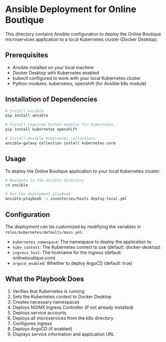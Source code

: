 # Ansible Deployment for Online Boutique

This directory contains Ansible configuration to deploy the Online Boutique microservices application to a local Kubernetes cluster (Docker Desktop).

## Prerequisites

- Ansible installed on your local machine
- Docker Desktop with Kubernetes enabled
- kubectl configured to work with your local Kubernetes cluster
- Python modules: kubernetes, openshift (for Ansible k8s module)

## Installation of Dependencies

```bash
# Install Ansible
pip install ansible

# Install required Python modules for Kubernetes
pip install kubernetes openshift

# Install Ansible Kubernetes collections
ansible-galaxy collection install kubernetes.core
```

## Usage

To deploy the Online Boutique application to your local Kubernetes cluster:

```bash
# Navigate to the ansible directory
cd ansible

# Run the deployment playbook
ansible-playbook -i inventories/hosts deploy-local.yml
```

## Configuration

The deployment can be customized by modifying the variables in `roles/kubernetes/defaults/main.yml`:

- `kubernetes_namespace`: The namespace to deploy the application to
- `kube_context`: The Kubernetes context to use (default: docker-desktop)
- `ingress_host`: The hostname for the ingress (default: onlineboutique.com)
- `argocd_enabled`: Whether to deploy ArgoCD (default: true)

## What the Playbook Does

1. Verifies that Kubernetes is running
2. Sets the Kubernetes context to Docker Desktop
3. Creates necessary namespaces
4. Deploys NGINX Ingress Controller (if not already installed)
5. Deploys service accounts
6. Deploys all microservices from the k8s directory
7. Configures ingress
8. Deploys ArgoCD (if enabled)
9. Displays service information and application URL